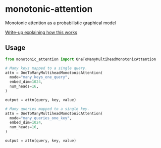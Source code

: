 # monotonic-attention

Monotonic attention as a probabilistic graphical model

[Write-up explaining how this works](https://ben.bolte.cc/monotonic-attention)

## Usage

```python
from monotonic_attention import OneToManyMultiheadMonotonicAttention

# Many keys mapped to a single query.
attn = OneToManyMultiheadMonotonicAttention(
  mode="many_keys_one_query",
  embed_dim=1024,
  num_heads=16,
)

output = attn(query, key, value)

# Many queries mapped to a single key.
attn = OneToManyMultiheadMonotonicAttention(
  mode="many_queries_one_key",
  embed_dim=1024,
  num_heads=16,
)

output = attn(query, key, value)
```
